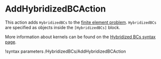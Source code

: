 # AddHybridizedBCAction

This action adds `HybridizedBCs` to the
[finite element problem](syntax/Problem/index.md).
`HybridizedBCs` are specified as objects inside the `[HybridizedBCs]` block.

More information about kernels can be found on the
[Hybridized BCs syntax page](syntax/HybridizedBCs/index.md).

!syntax parameters /HybridizedBCs/AddHybridizedBCAction

